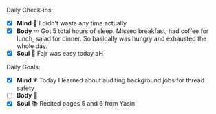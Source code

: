 Daily Check-ins:
- [x] **Mind** :iphone: I didn't waste any time actually
- [x] **Body** :zzz: Got 5 total hours of sleep. Missed breakfast, had coffee for lunch, salad for dinner. So basically was hungry and exhausted the whole day.
- [x] **Soul** :pray: Fajr was easy today aH

Daily Goals:
- [x] **Mind** :heartpulse: Today I learned about auditing background jobs for thread safety
- [ ] **Body** :dancer: 
- [x] **Soul** :books: Recited pages 5 and 6 from Yasin
